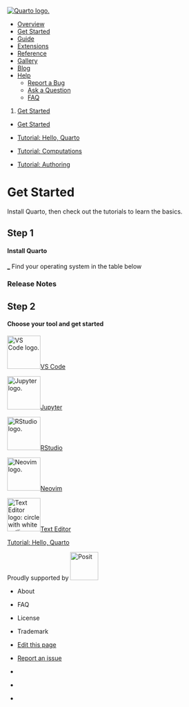 <a href="../../index.html" class="navbar-brand navbar-brand-logo"><img
src="../../quarto.png" class="navbar-logo" alt="Quarto logo." /></a>

<span class="navbar-toggler-icon"></span>

-   <a href="../../index.html" class="nav-link"><span
    class="menu-text">Overview</span></a>
-   <a href="../../docs/get-started/index.html" class="nav-link active"
    aria-current="page"><span class="menu-text">Get Started</span></a>
-   <a href="../../docs/guide/index.html" class="nav-link"><span
    class="menu-text">Guide</span></a>
-   <a href="../../docs/extensions/index.html" class="nav-link"><span
    class="menu-text">Extensions</span></a>
-   <a href="../../docs/reference/index.html" class="nav-link"><span
    class="menu-text">Reference</span></a>
-   <a href="../../docs/gallery/index.html" class="nav-link"><span
    class="menu-text">Gallery</span></a>
-   <a href="../../docs/blog/index.html" class="nav-link"><span
    class="menu-text">Blog</span></a>
-   <a href="#" id="nav-menu-help" class="nav-link dropdown-toggle"
    role="button" data-bs-toggle="dropdown" aria-expanded="false"><span
    class="menu-text">Help</span></a>
    -   <a href="https://github.com/quarto-dev/quarto-cli/issues"
        class="dropdown-item"><em></em> <span class="dropdown-text">Report a
        Bug</span></a>
    -   <a href="https://github.com/quarto-dev/quarto-cli/discussions"
        class="dropdown-item"><em></em> <span class="dropdown-text">Ask a
        Question</span></a>
    -   <a href="../../docs/faq/index.html" class="dropdown-item"><em></em>
        <span class="dropdown-text">FAQ</span></a>

<a href="https://twitter.com/quarto_pub"
class="quarto-navigation-tool px-1" aria-label="Quarto Twitter"
title="Quarto Twitter"><em></em></a>
<a href="https://github.com/quarto-dev/quarto-cli"
class="quarto-navigation-tool px-1" aria-label="Quarto GitHub"
title="Quarto GitHub"><em></em></a>
<a href="https://quarto.org/docs/blog/index.xml"
class="quarto-navigation-tool px-1" aria-label="Quarto Blog RSS"
title="Quarto Blog RSS"><em></em></a>

1.  [Get Started](../../docs/get-started/index.html)

<span class="flex-grow-1" role="button" bs-toggle="collapse"
bs-target=".quarto-sidebar-collapse-item" aria-controls="quarto-sidebar"
aria-expanded="false" aria-label="Toggle sidebar navigation"
onclick="if (window.quartoToggleHeadroom) { window.quartoToggleHeadroom(); }"></span>

-   <a href="../../docs/get-started/index.html"
    class="sidebar-item-text sidebar-link active"><span
    class="menu-text">Get Started</span></a>

-   <a href="../../docs/get-started/hello/"
    class="sidebar-item-text sidebar-link"><span class="menu-text">Tutorial:
    Hello, Quarto</span></a>

-   <a href="../../docs/get-started/computations/"
    class="sidebar-item-text sidebar-link"><span class="menu-text">Tutorial:
    Computations</span></a>

-   <a href="../../docs/get-started/authoring/"
    class="sidebar-item-text sidebar-link"><span class="menu-text">Tutorial:
    Authoring</span></a>

# Get Started

Install Quarto, then check out the tutorials to learn the basics.

## Step 1

#### Install Quarto

<a href="_" id="download-url" class="btn btn-action btn-action-primary"
title="Download Quarto">_</a> <span id="download-text"
class="hidden download-text">Find your operating system in the table
below</span>

### Release Notes

## Step 2

#### Choose your tool and get started

<a href="hello/vscode.html" class="btn btn-outline-light"
role="button"><img src="images/vscode-logo.png" class="img-fluid"
width="77" alt="VS Code logo." />VS Code</a>

<a href="hello/jupyter.html" class="btn btn-outline-light"
role="button"><img src="images/jupyter-logo.png" class="img-fluid"
width="77" alt="Jupyter logo." />Jupyter</a>

<a href="hello/rstudio.html" class="btn btn-outline-light"
role="button"><img src="images/rstudio-logo.png" class="img-fluid"
width="77" alt="RStudio logo." />RStudio</a>

<a href="hello/neovim.html" class="btn btn-outline-light"
role="button"><img src="images/neovim-logo.svg" class="img-fluid"
width="77" alt="Neovim logo." />Neovim</a>

<a href="hello/text-editor.html" class="btn btn-outline-light"
role="button"><img src="images/text-editor-logo.png" class="img-fluid"
width="77"
alt="Text Editor logo: circle with white outline and black fill inside of which is a command-line prompt." />Text
Editor</a>

<a href="../../docs/get-started/hello/" class="pagination-link"
aria-label="Tutorial: Hello, Quarto"><span
class="nav-page-text">Tutorial: Hello, Quarto</span> <em></em></a>

Proudly supported by [<img
src="https://www.rstudio.com/assets/img/posit-logo-fullcolor-TM.svg"
class="img-fluid" width="65" alt="Posit" />](https://posit.co)

-   <a href="../../about.html" class="nav-link"></a>

    About

-   <a href="../../docs/faq/index.html" class="nav-link"></a>

    FAQ

-   <a href="../../license.html" class="nav-link"></a>

    License

-   <a href="../../trademark.html" class="nav-link"></a>

    Trademark

-   <a
    href="https://github.com/quarto-dev/quarto-web/edit/main/docs/get-started/index.qmd"
    class="toc-action"><em></em>Edit this page</a>
-   <a href="https://github.com/quarto-dev/quarto-cli/issues/new/choose"
    class="toc-action"><em></em>Report an issue</a>

-   <a href="https://twitter.com/quarto_pub" class="nav-link"><em></em></a>
-   <a href="https://github.com/quarto-dev/quarto-cli"
    class="nav-link"><em></em></a>
-   <a href="https://quarto.org/docs/blog/index.xml"
    class="nav-link"><em></em></a>
